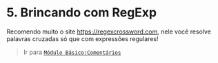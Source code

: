 # 5. Brincando com RegExp
Recomendo muito o site https://regexcrossword.com, nele você resolve palavras cruzadas só que com expressões regulares!

> Ir para [`Módulo Básico:Comentários`](../basic/comments.md)
